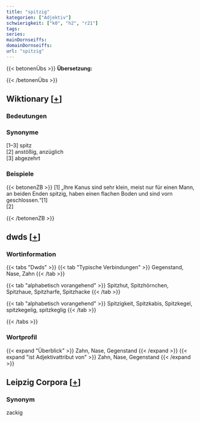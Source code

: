 ```yaml
---
title: "spitzig"
kategorien: ["Adjektiv"]
schwierigkeit: ["k0", "h2", "r21"]
tags:
series:
mainDornseiffs:
domainDornseiffs:
url: "spitzig"
---
```


{{< betonenÜbs >}}
**Übersetzung:**  
  
{{< /betonenÜbs >}}

## Wiktionary [[+](https://de.wiktionary.org/wiki/spitzig)]

### Bedeutungen

### Synonyme
[1–3] spitz  
[2] anstößig, anzüglich  
[3] abgezehrt  

### Beispiele
{{< betonenZB >}}
[1] „Ihre Kanus sind sehr klein, meist nur für einen Mann, an beiden Enden spitzig, haben einen flachen Boden und sind vorn geschlossen.“[1]  
[2]  

{{< /betonenZB >}}


## dwds [[+](https://www.dwds.de/wb/spitzig)]

### Wortinformation
{{< tabs "Dwds" >}}
{{< tab "Typische Verbindungen" >}}
Gegenstand, Nase, Zahn
{{< /tab >}}

{{< tab "alphabetisch vorangehend" >}}
Spitzhut, Spitzhörnchen, Spitzhaue, Spitzharfe, Spitzhacke
{{< /tab >}}

{{< tab "alphabetisch vorangehend" >}}
Spitzigkeit, Spitzkabis, Spitzkegel, spitzkegelig, spitzkeglig
{{< /tab >}}

{{< /tabs >}}

### Wortprofil
{{< expand "Überblick" >}} Zahn, Nase, Gegenstand {{< /expand >}}
{{< expand "ist Adjektivattribut von" >}} Zahn, Nase, Gegenstand {{< /expand >}}

## Leipzig Corpora [[+](https://corpora.uni-leipzig.de/en/res?word=spitzig&corpusId=deu_newscrawl-public_2018)]


### Synonym
zackig

